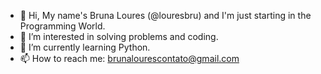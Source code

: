 - 👋 Hi, My name's Bruna Loures (@louresbru) and I'm just starting in the Programming World.
- 👀 I’m interested in solving problems and coding.
- 🌱 I’m currently learning Python.
- 📫 How to reach me: brunalourescontato@gmail.com

<!---
louresbru/louresbru is a ✨ special ✨ repository because its `README.md` (this file) appears on your GitHub profile.
You can click the Preview link to take a look at your changes.
--->
